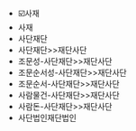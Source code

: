 - ☑️사재
- 사재
- 사단재단
- 사단재단>>재단사단
- 조문성-사단재단>>재단사단
- 조문순서성-사단재단>>재단사단
- 조문순서-사단재단>>재단사단
- 사람물건-사단재단>>재단사단
- 사람돈-사단재단>>재단사단
- 사단법인재단법인